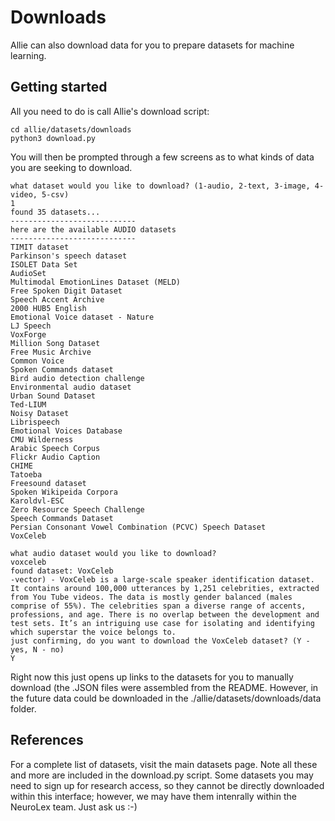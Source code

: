 # Downloads 

Allie can also download data for you to prepare datasets for machine learning.

## Getting started 

All you need to do is call Allie's download script:
```
cd allie/datasets/downloads
python3 download.py 
```

You will then be prompted through a few screens as to what kinds of data you are seeking to download. 

```
what dataset would you like to download? (1-audio, 2-text, 3-image, 4-video, 5-csv)
1
found 35 datasets...
----------------------------
here are the available AUDIO datasets
----------------------------
TIMIT dataset
Parkinson's speech dataset
ISOLET Data Set
AudioSet
Multimodal EmotionLines Dataset (MELD)
Free Spoken Digit Dataset
Speech Accent Archive
2000 HUB5 English
Emotional Voice dataset - Nature
LJ Speech
VoxForge
Million Song Dataset
Free Music Archive
Common Voice
Spoken Commands dataset
Bird audio detection challenge
Environmental audio dataset
Urban Sound Dataset
Ted-LIUM
Noisy Dataset
Librispeech
Emotional Voices Database
CMU Wilderness
Arabic Speech Corpus
Flickr Audio Caption
CHIME
Tatoeba
Freesound dataset
Spoken Wikipeida Corpora
Karoldvl-ESC
Zero Resource Speech Challenge
Speech Commands Dataset
Persian Consonant Vowel Combination (PCVC) Speech Dataset
VoxCeleb

what audio dataset would you like to download?
voxceleb
found dataset: VoxCeleb
-vector) - VoxCeleb is a large-scale speaker identification dataset. It contains around 100,000 utterances by 1,251 celebrities, extracted from You Tube videos. The data is mostly gender balanced (males comprise of 55%). The celebrities span a diverse range of accents, professions, and age. There is no overlap between the development and test sets. It’s an intriguing use case for isolating and identifying which superstar the voice belongs to.
just confirming, do you want to download the VoxCeleb dataset? (Y - yes, N - no) 
Y
```

Right now this just opens up links to the datasets for you to manually download (the .JSON files were assembled from the README. However, in the future data could be downloaded in the ./allie/datasets/downloads/data folder. 

## References

For a complete list of datasets, visit the main datasets page. Note all these and more are included in the download.py script. Some datasets you may need to sign up for research access, so they cannot be directly downloaded within this interface; however, we may have them intenrally within the NeuroLex team. Just ask us :-) 

